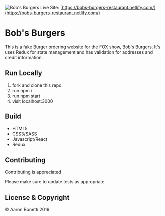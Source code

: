 ![Bob's Burgers](https://www.aaronmikebonetti.com/static/media/bobs-burgers.934d6df0.webp)
Live Site: [https://bobs-burgers-restaurant.netlify.com/](https://bobs-burgers-restaurant.netlify.com/)

# Bob's Burgers

This is a fake Burger ordering website for the FOX show, Bob's Burgers.
It's uses Redux for state management and has validation for addresses and credit information. 


## Run Locally

1. fork and clone this repo.
2. run npm i
3. run npm start
4. visit localhost:3000

## Build

* HTML5
* CSS3/SASS
* Javascript/React
* Redux

## Contributing

Contributing is appreciated

Please make sure to update tests as appropriate.

## License & Copyright

© Aaron Bonetti 2019